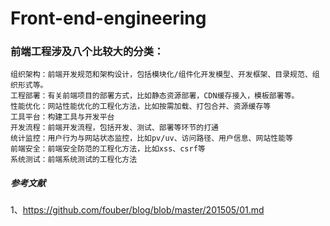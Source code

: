 # Front-end-engineering

### 前端工程涉及八个比较大的分类：

```
组织架构：前端开发规范和架构设计，包括模块化/组件化开发模型、开发框架、目录规范、组织形式等。
工程部署：有关前端项目的部署方式，比如静态资源部署，CDN缓存接入，模板部署等。
性能优化：网站性能优化的工程化方法，比如按需加载、打包合并、资源缓存等
工具平台：构建工具与开发平台
开发流程：前端开发流程，包括开发、测试、部署等环节的打通
统计监控：用户行为与网站状态监控，比如pv/uv、访问路径、用户信息、网站性能等
前端安全：前端安全防范的工程化方法，比如xss、csrf等
系统测试：前端系统测试的工程化方法
```
##### 参考文献

1、https://github.com/fouber/blog/blob/master/201505/01.md
